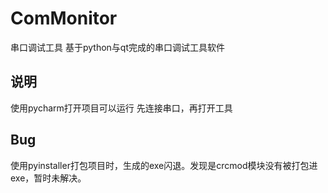 # ComMonitor
串口调试工具
基于python与qt完成的串口调试工具软件
## 说明
使用pycharm打开项目可以运行
先连接串口，再打开工具

## Bug
使用pyinstaller打包项目时，生成的exe闪退。发现是crcmod模块没有被打包进exe，暂时未解决。

